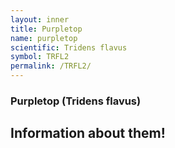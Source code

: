 ```yaml
---
layout: inner
title: Purpletop
name: purpletop
scientific: Tridens flavus
symbol: TRFL2
permalink: /TRFL2/
---
```


### Purpletop (Tridens flavus)

## Information about them!
